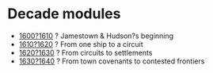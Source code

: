 ﻿# Decade modules

* [1600?1610](1600-1610/1600-1610.md) ? Jamestown \& Hudson?s beginning
* [1610?1620](1610-1620/1610-1620.md) ? From one ship to a circuit
* [1620?1630](1620-1630/1620-1630.md) ? From circuits to settlements
* [1630?1640](1630-1640/1630-1640.md) ? From town covenants to contested frontiers

